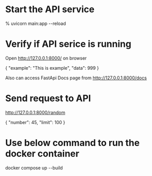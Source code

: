 # Start the API service
% uvicorn main:app --reload


# Verify if API serice is running
Open http://127.0.0.1:8000/ on browser

{
"example": "This is example",
"data": 999
}

Also can access FastApi Docs page from http://127.0.0.1:8000/docs


# Send request to API

http://127.0.0.1:8000/random

{
"number": 45,
"limit": 100
}


# Use below command to run the docker container
docker compose up --build
